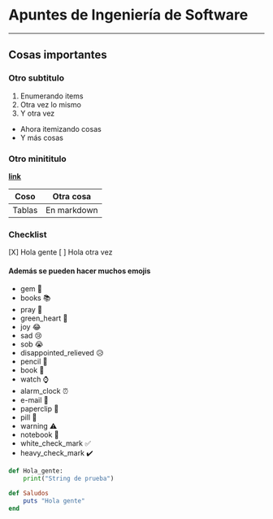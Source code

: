 # Apuntes de Ingeniería de Software
---
## Cosas importantes
### Otro subtitulo

1. Enumerando items 
2. Otra vez lo mismo
3. Y otra vez

- Ahora itemizando cosas
- Y más cosas

### Otro minititulo

[<ins>**link**</ins>](google.com)


| Coso | Otra cosa |
|--- | ---| 
| Tablas | En markdown |

### Checklist

[X] Hola gente
[ ] Hola otra vez

#### Además se pueden hacer muchos emojis

- gem :gem:
- books :books:
- pray :pray:
- green_heart :green_heart:
- joy :joy:
- sad :cry:
- sob :sob:
- disappointed_relieved :disappointed_relieved:
- pencil :pencil:
- book :book:
- watch :watch:
- alarm_clock :alarm_clock:
- e-mail :e-mail:
- paperclip :paperclip:
- pill :pill:
- warning :warning:
- notebook :notebook:
- white_check_mark :white_check_mark:
- heavy_check_mark :heavy_check_mark:

```python
def Hola_gente:
    print("String de prueba")
```

```ruby
def Saludos
    puts "Hola gente"
end